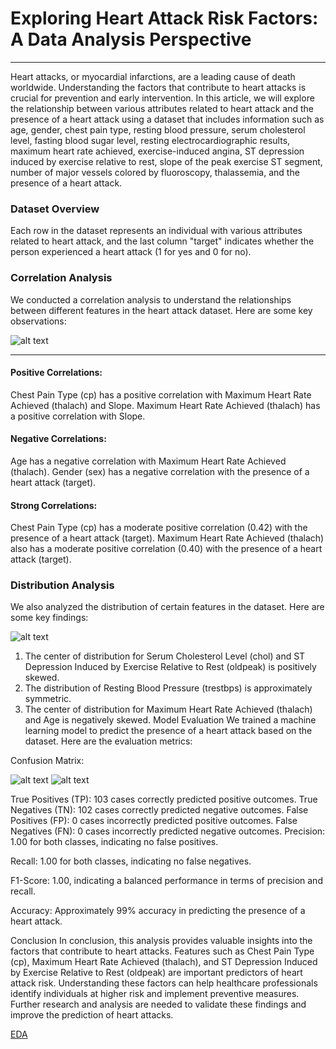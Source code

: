 # Exploring Heart Attack Risk Factors: A Data Analysis Perspective

---
Heart attacks, or myocardial infarctions, are a leading cause of death worldwide. Understanding the factors that contribute to heart attacks is crucial for prevention and early intervention. In this article, we will explore the relationship between various attributes related to heart attack and the presence of a heart attack using a dataset that includes information such as age, gender, chest pain type, resting blood pressure, serum cholesterol level, fasting blood sugar level, resting electrocardiographic results, maximum heart rate achieved, exercise-induced angina, ST depression induced by exercise relative to rest, slope of the peak exercise ST segment, number of major vessels colored by fluoroscopy, thalassemia, and the presence of a heart attack.

### Dataset Overview
Each row in the dataset represents an individual with various attributes related to heart attack, and the last column "target" indicates whether the person experienced a heart attack (1 for yes and 0 for no).

### Correlation Analysis
We conducted a correlation analysis to understand the relationships between different features in the heart attack dataset. Here are some key observations:

![alt text](https://github.com/pratibharoy/Pratibha-Dipika/blob/main/WhatsApp%20Image%202024-03-10%20at%2012.53.09.jpeg?raw=true)

---

#### Positive Correlations:

Chest Pain Type (cp) has a positive correlation with Maximum Heart Rate Achieved (thalach) and Slope.
Maximum Heart Rate Achieved (thalach) has a positive correlation with Slope.

#### Negative Correlations:

Age has a negative correlation with Maximum Heart Rate Achieved (thalach).
Gender (sex) has a negative correlation with the presence of a heart attack (target).

#### Strong Correlations:

Chest Pain Type (cp) has a moderate positive correlation (0.42) with the presence of a heart attack (target).
Maximum Heart Rate Achieved (thalach) also has a moderate positive correlation (0.40) with the presence of a heart attack (target).

### Distribution Analysis
We also analyzed the distribution of certain features in the dataset. Here are some key findings:

![alt text](https://github.com/pratibharoy/Pratibha-Dipika/blob/main/Screenshot%202024-03-10%20125717.png?raw=true)


1. The center of distribution for Serum Cholesterol Level (chol) and ST Depression Induced by Exercise Relative to Rest (oldpeak) is positively skewed.
2. The distribution of Resting Blood Pressure (trestbps) is approximately symmetric.
3. The center of distribution for Maximum Heart Rate Achieved (thalach) and Age is negatively skewed.
Model Evaluation
We trained a machine learning model to predict the presence of a heart attack based on the dataset. Here are the evaluation metrics:

Confusion Matrix:

![alt text](https://github.com/pratibharoy/Pratibha-Dipika/blob/main/Screenshot%202024-03-10%20141841.png?raw=true)
![alt text](https://github.com/pratibharoy/Pratibha-Dipika/blob/main/Screenshot%202024-03-10%20141934.png?raw=true)


True Positives (TP): 103 cases correctly predicted positive outcomes.
True Negatives (TN): 102 cases correctly predicted negative outcomes.
False Positives (FP): 0 cases incorrectly predicted positive outcomes.
False Negatives (FN): 0 cases incorrectly predicted negative outcomes.
Precision: 1.00 for both classes, indicating no false positives.

Recall: 1.00 for both classes, indicating no false negatives.

F1-Score: 1.00, indicating a balanced performance in terms of precision and recall.

Accuracy: Approximately 99% accuracy in predicting the presence of a heart attack.

Conclusion
In conclusion, this analysis provides valuable insights into the factors that contribute to heart attacks. Features such as Chest Pain Type (cp), Maximum Heart Rate Achieved (thalach), and ST Depression Induced by Exercise Relative to Rest (oldpeak) are important predictors of heart attack risk. Understanding these factors can help healthcare professionals identify individuals at higher risk and implement preventive measures. Further research and analysis are needed to validate these findings and improve the prediction of heart attacks.

[EDA](https://github.com/pratibharoy/Pratibha-Dipika/main/EDA.md)


